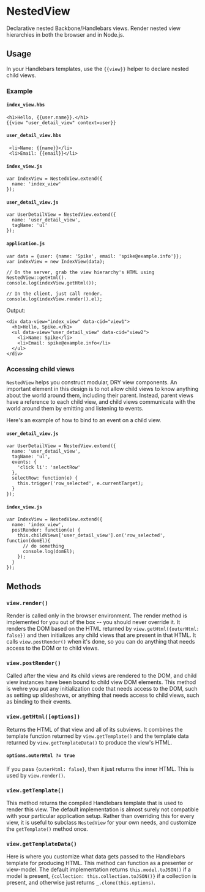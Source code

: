 # NestedView

Declarative nested Backbone/Handlebars views.  Render nested view hierarchies in both the browser and in Node.js.

## Usage

In your Handlebars templates, use the `{{view}}` helper to declare nested child views.

### Example

#### `index_view.hbs`

    <h1>Hello, {{user.name}}.</h1>
    {{view "user_detail_view" context=user}}

#### `user_detail_view.hbs`

     <li>Name: {{name}}</li>
     <li>Email: {{email}}</li>

#### `index_view.js`

    var IndexView = NestedView.extend({
      name: 'index_view'
    });

#### `user_detail_view.js`

    var UserDetailView = NestedView.extend({
      name: 'user_detail_view',
      tagName: 'ul'
    });

#### `application.js`

	var data = {user: {name: 'Spike', email: 'spike@example.info'}};
    var indexView = new IndexView(data);
    
    // On the server, grab the view hierarchy's HTML using NestedView::getHtml().
    console.log(indexView.getHtml());
    
    // In the client, just call render.
    console.log(indexView.render().el);
    
Output:
    
    <div data-view="index_view" data-cid="view1">
	  <h1>Hello, Spike.</h1>
	  <ul data-view="user_detail_view" data-cid="view2">
	    <li>Name: Spike</li>
	    <li>Email: spike@example.info</li>
	  </ul>
    </div>
    
### Accessing child views

`NestedView` helps you construct modular, DRY view components. An important element in this design is to not allow child views to know anything about the world around them, including their parent. Instead, parent views have a reference to each child view, and child views communicate with the world around them by emitting and listening to events.

Here's an example of how to bind to an event on a child view.

#### `user_detail_view.js`

    var UserDetailView = NestedView.extend({
      name: 'user_detail_view',
      tagName: 'ul',
      events: {
        'click li': 'selectRow'
      },
      selectRow: function(e) {
        this.trigger('row_selected', e.currentTarget);
      }
    });

#### `index_view.js`

    var IndexView = NestedView.extend({
      name: 'index_view',
      postRender: function(e) {
        this.childViews['user_detail_view'].on('row_selected', function(domEl){
          // do something
          console.log(domEl);
        });
      }
    });

##  Methods

### `view.render()`

Render is called only in the browser environment. The render method is implemented for you out of the box -- you should never override it. It renders the DOM based on the HTML returned by `view.getHtml({outerHtml: false})` and then initializes any child views that are present in that HTML. It calls `view.postRender()` when it's done, so you can do anything that needs access to the DOM or to child views.

### `view.postRender()`

Called after the view and its child views are rendered to the DOM, and child view instances have been bound to child view DOM elements. This method is wehre you put any initialization code that needs access to the DOM, such as setting up slideshows, or anything that needs access to child views, such as binding to their events.

### `view.getHtml([options])`

Returns the HTML of that view and all of its subviews. It combines the template function returned by `view.getTemplate()` and the template data returned by `view.getTemplateData()` to produce the view's HTML.

#### `options.outerHtml ?= true`

If you pass `{outerHtml: false}`, then it just returns the inner HTML. This is used by `view.render()`.

### `view.getTemplate()`

This method returns the compiled Handlebars template that is used to render this view. The default implementation is almost surely not compatible with your particular application setup. Rather than overriding this for every view, it is useful to subclass `NestedView` for your own needs, and customize the `getTemplate()` method once.

### `view.getTemplateData()`

Here is where you customize what data gets passed to the Handlebars template for producing HTML. This method can function as a presenter or view-model. The default implementation returns `this.model.toJSON()` if a model is present, `{collection: this.collection.toJSON()}` if a collection is present, and otherwise just returns `_.clone(this.options)`. 
    